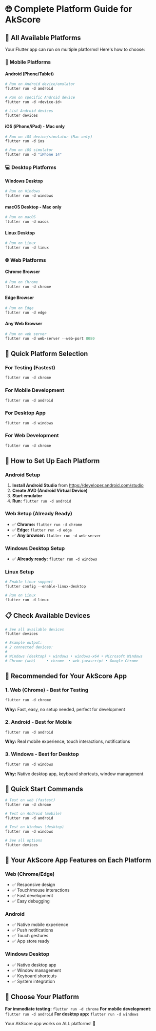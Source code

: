 # 🌐 Complete Platform Guide for AkScore

## 🎯 **All Available Platforms**

Your Flutter app can run on multiple platforms! Here's how to choose:

### 📱 **Mobile Platforms**

#### **Android (Phone/Tablet)**
```powershell
# Run on Android device/emulator
flutter run -d android

# Run on specific Android device
flutter run -d <device-id>

# List Android devices
flutter devices
```

#### **iOS (iPhone/iPad) - Mac only**
```powershell
# Run on iOS device/simulator (Mac only)
flutter run -d ios

# Run on iOS simulator
flutter run -d "iPhone 14"
```

### 💻 **Desktop Platforms**

#### **Windows Desktop**
```powershell
# Run on Windows
flutter run -d windows
```

#### **macOS Desktop - Mac only**
```powershell
# Run on macOS
flutter run -d macos
```

#### **Linux Desktop**
```powershell
# Run on Linux
flutter run -d linux
```

### 🌐 **Web Platforms**

#### **Chrome Browser**
```powershell
# Run on Chrome
flutter run -d chrome
```

#### **Edge Browser**
```powershell
# Run on Edge
flutter run -d edge
```

#### **Any Web Browser**
```powershell
# Run on web server
flutter run -d web-server --web-port 8080
```

## 🚀 **Quick Platform Selection**

### **For Testing (Fastest)**
```powershell
flutter run -d chrome
```

### **For Mobile Development**
```powershell
flutter run -d android
```

### **For Desktop App**
```powershell
flutter run -d windows
```

### **For Web Development**
```powershell
flutter run -d chrome
```

## 🔧 **How to Set Up Each Platform**

### **Android Setup**
1. **Install Android Studio** from https://developer.android.com/studio
2. **Create AVD (Android Virtual Device)**
3. **Start emulator**
4. **Run:** `flutter run -d android`

### **Web Setup (Already Ready)**
- ✅ **Chrome:** `flutter run -d chrome`
- ✅ **Edge:** `flutter run -d edge`
- ✅ **Any browser:** `flutter run -d web-server`

### **Windows Desktop Setup**
- ✅ **Already ready:** `flutter run -d windows`

### **Linux Setup**
```powershell
# Enable Linux support
flutter config --enable-linux-desktop

# Run on Linux
flutter run -d linux
```

## 📋 **Check Available Devices**

```powershell
# See all available devices
flutter devices

# Example output:
# 2 connected devices:
# 
# Windows (desktop) • windows • windows-x64 • Microsoft Windows
# Chrome (web)     • chrome  • web-javascript • Google Chrome
```

## 🎯 **Recommended for Your AkScore App**

### **1. Web (Chrome) - Best for Testing**
```powershell
flutter run -d chrome
```
**Why:** Fast, easy, no setup needed, perfect for development

### **2. Android - Best for Mobile**
```powershell
flutter run -d android
```
**Why:** Real mobile experience, touch interactions, notifications

### **3. Windows - Best for Desktop**
```powershell
flutter run -d windows
```
**Why:** Native desktop app, keyboard shortcuts, window management

## 🚀 **Quick Start Commands**

```powershell
# Test on web (fastest)
flutter run -d chrome

# Test on Android (mobile)
flutter run -d android

# Test on Windows (desktop)
flutter run -d windows

# See all options
flutter devices
```

## 📱 **Your AkScore App Features on Each Platform**

### **Web (Chrome/Edge)**
- ✅ Responsive design
- ✅ Touch/mouse interactions
- ✅ Fast development
- ✅ Easy debugging

### **Android**
- ✅ Native mobile experience
- ✅ Push notifications
- ✅ Touch gestures
- ✅ App store ready

### **Windows Desktop**
- ✅ Native desktop app
- ✅ Window management
- ✅ Keyboard shortcuts
- ✅ System integration

## 🎯 **Choose Your Platform**

**For immediate testing:** `flutter run -d chrome`
**For mobile development:** `flutter run -d android`
**For desktop app:** `flutter run -d windows`

Your AkScore app works on ALL platforms! 🚀

